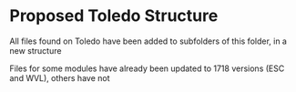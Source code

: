 # Proposed Toledo Structure
All files found on Toledo have been added to subfolders of this folder, in a new structure

Files for some modules have already been updated to 1718 versions (ESC and WVL), others have not
